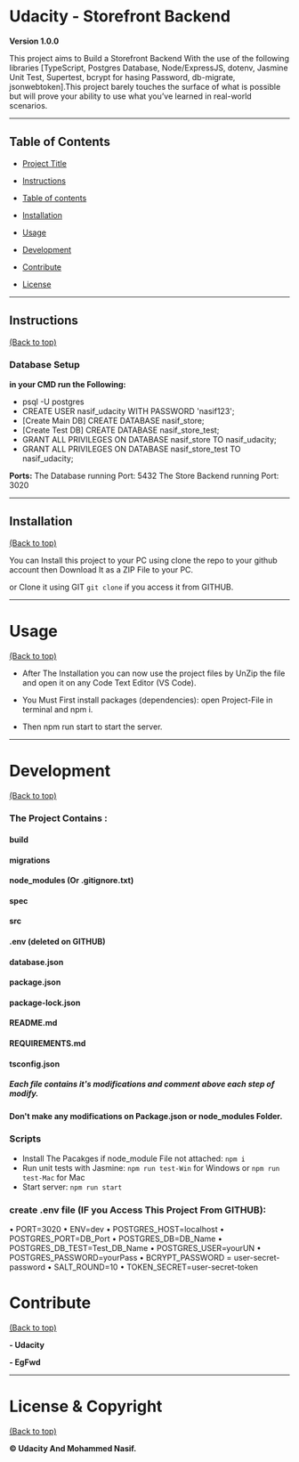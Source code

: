 # Udacity - Storefront Backend

**Version 1.0.0**

This project aims to Build a Storefront Backend With the use of the following libraries [TypeScript, Postgres Database, Node/ExpressJS, dotenv, Jasmine Unit Test, Supertest, bcrypt for hasing Password, db-migrate, jsonwebtoken].This project barely touches the surface of what is possible but will prove your ability to use what you’ve learned in real-world scenarios.

---

## Table of Contents

- [Project Title](#Udacity-|-Storefront-Backend)

- [Instructions](#instructions)

- [Table of contents](#table-of-contents)

- [Installation](#installation)

- [Usage](#usage)

- [Development](#development)

- [Contribute](#contribute)

- [License](#License-&-Copyright)

---

## Instructions

[(Back to top)](#table-of-contents)

### Database Setup

**in your CMD run the Following:**

- psql -U postgres
- CREATE USER nasif_udacity WITH PASSWORD 'nasif123';
- [Create Main DB] CREATE DATABASE nasif_store;
- [Create Test DB] CREATE DATABASE nasif_store_test;
- GRANT ALL PRIVILEGES ON DATABASE nasif_store TO nasif_udacity;
- GRANT ALL PRIVILEGES ON DATABASE nasif_store_test TO nasif_udacity;

**Ports:**
The Database running Port: 5432
The Store Backend running Port: 3020

---

## Installation

[(Back to top)](#table-of-contents)

You can Install this project to your PC using clone the repo to your github account then Download It as a ZIP File to your PC.

or Clone it using GIT `git clone` if you access it from GITHUB.

---

# Usage

[(Back to top)](#table-of-contents)

- After The Installation you can now use the project files by UnZip the file and open it on any Code Text Editor (VS Code).

- You Must First install packages (dependencies): open Project-File in terminal and npm i.

- Then npm run start to start the server.

---

# Development

[(Back to top)](#table-of-contents)

### The Project Contains :

#### build

#### migrations

#### node_modules (Or .gitignore.txt)

#### spec

#### src

#### .env (deleted on GITHUB)

#### database.json

#### package.json

#### package-lock.json

#### README.md

#### REQUIREMENTS.md

#### tsconfig.json

##### Each file contains it's modifications and comment above each step of modify.

#### Don't make any modifications on Package.json or node_modules Folder.

### Scripts

- Install The Pacakges if node_module File not attached: `npm i`
- Run unit tests with Jasmine: `npm run test-Win` for Windows or `npm run test-Mac` for Mac
- Start server: `npm run start`

### create .env file (IF you Access This Project From GITHUB):

• PORT=3020
• ENV=dev
• POSTGRES_HOST=localhost
• POSTGRES_PORT=DB_Port
• POSTGRES_DB=DB_Name
• POSTGRES_DB_TEST=Test_DB_Name
• POSTGRES_USER=yourUN
• POSTGRES_PASSWORD=yourPass
• BCRYPT_PASSWORD = user-secret-password
• SALT_ROUND=10
• TOKEN_SECRET=user-secret-token

# Contribute

[(Back to top)](#table-of-contents)

**- Udacity**

**- EgFwd**

---

# License & Copyright

[(Back to top)](#table-of-contents)

**© Udacity And Mohammed Nasif.**
